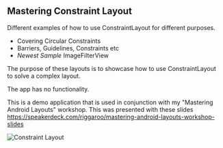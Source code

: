 ## Mastering Constraint Layout

Different examples of how to use ConstraintLayout for different purposes. 
- Covering Circular Constraints
- Barriers, Guidelines, Constraints etc
- *Newest Sample* ImageFilterView

The purpose of these layouts is to showcase how to use ConstraintLayout to solve a complex layout.

The app has no functionality.

This is a demo application that is used in conjunction with my "Mastering Android Layouts" workshop.
This was presented with these slides https://speakerdeck.com/riggaroo/mastering-android-layouts-workshop-slides

![Constraint Layout](art/ConstraintLayoutDemo.png "Constraint Layout Demo")
